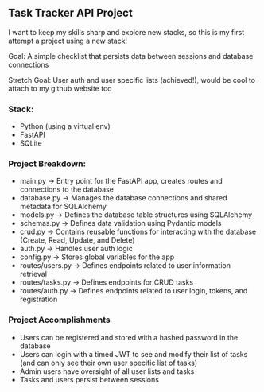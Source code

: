 ## Task Tracker API Project
I want to keep my skills sharp and explore new stacks, so this is my first attempt a project using a new stack! 

Goal: A simple checklist that persists data between sessions and database connections

Stretch Goal: User auth and user specific lists (achieved!), would be cool to attach to my github website too

### Stack: 
- Python (using a virtual env)
- FastAPI
- SQLite

 ### Project Breakdown:
- main.py -> Entry point for the FastAPI app, creates routes and connections to the database
- database.py -> Manages the database connections and shared metadata for SQLAlchemy
- models.py -> Defines the database table structures using SQLAlchemy 
- schemas.py -> Defines data validation using Pydantic models 
- crud.py -> Contains reusable functions for interacting with the database (Create, Read, Update, and Delete)
- auth.py -> Handles user auth logic 
- config.py -> Stores global variables for the app 
- routes/users.py -> Defines endpoints related to user information retrieval
- routes/tasks.py -> Defines endpoints for CRUD tasks  
- routes/auth.py -> Defines endpoints related to user login, tokens, and registration

### Project Accomplishments
- Users can be registered and stored with a hashed password in the database
- Users can login with a timed JWT to see and modify their list of tasks (and can only see their own user specific list of tasks)
- Admin users have oversight of all user lists and tasks 
- Tasks and users persist between sessions